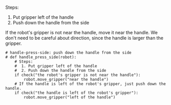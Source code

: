 

Steps:
1. Put gripper left of the handle
2. Push down the handle from the side

If the robot's gripper is not near the handle, move it near the handle. We don't need to be careful about direction, since the handle is larger than the gripper.
```
# handle-press-side: push down the handle from the side
# def handle_press_side(robot):
    # Steps:
    #  1. Put gripper left of the handle
    #  2. Push down the handle from the side
    if check("the robot's gripper is not near the handle"):
        robot.move_gripper("near the handle")
    # If the handle is left of the robot's gripper, just push down the handle.
    if check("the handle is left of the robot's gripper"):
        robot.move_gripper("left of the handle")